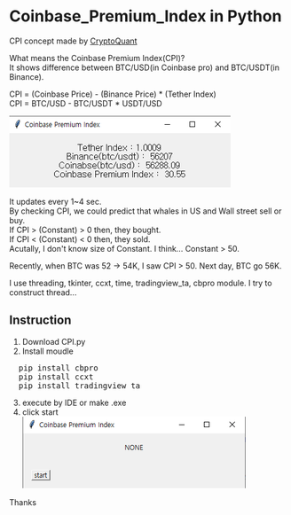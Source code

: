 # Coinbase_Premium_Index in Python

 CPI concept made by [CryptoQuant](https://cryptoquant.com/prochart/fdxeih58iv)

 What means the Coinbase Premium Index(CPI)?    
 It shows difference between BTC/USD(in Coinbase pro) and BTC/USDT(in Binance).     
 
 CPI = (Coinbase Price) - (Binance Price) * (Tether Index)     
 CPI = BTC/USD - BTC/USDT * USDT/USD     
 
 ![](images/after.png)
 
 It updates every 1~4 sec.    
 By checking CPI, we could predict that whales in US and Wall street sell or buy.    
 If CPI > (Constant) > 0 then, they bought.    
 If CPI < (Constant) < 0 then, they sold.    
 Acutally, I don't know size of Constant. I think... Constant > 50.      
 
 Recently, when BTC was 52 -> 54K, I saw CPI > 50. 
 Next day, BTC go 56K.    
 
 
 I use threading, tkinter, ccxt, time, tradingview_ta, cbpro module.
 I try to construct thread...
 
 
 ## Instruction
 1. Download CPI.py
 2. Install moudle
<pre>
  pip install cbpro
  pip install ccxt
  pip install tradingview_ta
</pre>
 3. execute by IDE or make .exe     
 4. click start     
 ![](images/before.png)     
 

 Thanks
 
